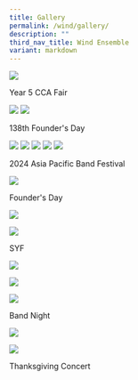 ```yaml
---
title: Gallery
permalink: /wind/gallery/
description: ""
third_nav_title: Wind Ensemble
variant: markdown
---
```

![](/images/IMG_8247.jpg)

Year 5 CCA Fair

![](/images/1K3A9683_DxO.jpg)
![](/images/1K3A9923_DxO.jpg)

138th Founder's Day

![](/images/DSC02643.jpg)
![](/images/DSC02600.jpg)
![](/images/DSC02597.jpg)
![](/images/DSC02623.jpg)
![](/images/IMG_9426.jpg)

2024 Asia Pacific Band Festival

![](/images/FD2023_71.jpg)

Founder's Day

![](/images/1__Brass_Ens_Group_Photo.JPG)

![](/images/4__Percs_Ens_Group_Photo.JPG)

SYF

![](/images/10.JPG)

![](/images/4.JPG)

![](/images/3__1_.JPG)

Band Night

![](/images/DSC03365.jpeg)

![](/images/DSC03605.jpeg)

Thanksgiving Concert